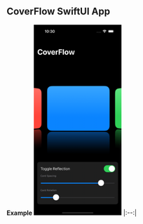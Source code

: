 ## CoverFlow SwiftUI App

**Example**
<img src="https://github.com/yanmoroz/sui-cover-flow/blob/main/github-images/1.png?raw=true" width="200">
|:--:|
